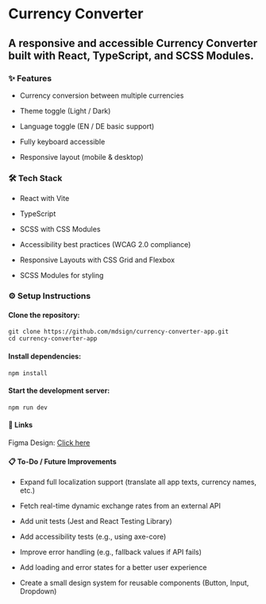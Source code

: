 # Currency Converter

## A responsive and accessible Currency Converter built with React, TypeScript, and SCSS Modules.

### ✨ Features

- Currency conversion between multiple currencies

- Theme toggle (Light / Dark)

- Language toggle (EN / DE basic support)

- Fully keyboard accessible

- Responsive layout (mobile & desktop)

### 🛠 Tech Stack

- React with Vite

- TypeScript

- SCSS with CSS Modules

- Accessibility best practices (WCAG 2.0 compliance)

- Responsive Layouts with CSS Grid and Flexbox

- SCSS Modules for styling

### ⚙️ Setup Instructions

#### Clone the repository:

```
git clone https://github.com/mdsign/currency-converter-app.git
cd currency-converter-app
```

#### Install dependencies:

```
npm install
```

#### Start the development server:

```
npm run dev
```

#### 🔗 Links

Figma Design: [Click here](https://www.figma.com/design/RwRio6yTxj8jL6zw998iKM/Factset---Currency-Converter?node-id=30-9&t=iuK4OfGpOlzxvtDQ-1)

#### 📋 To-Do / Future Improvements

- Expand full localization support (translate all app texts, currency names, etc.)

- Fetch real-time dynamic exchange rates from an external API

- Add unit tests (Jest and React Testing Library)

- Add accessibility tests (e.g., using axe-core)

- Improve error handling (e.g., fallback values if API fails)

- Add loading and error states for a better user experience

- Create a small design system for reusable components (Button, Input, Dropdown)
